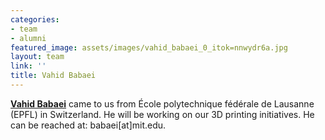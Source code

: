 ```yaml
---
categories:
- team
- alumni
featured_image: assets/images/vahid_babaei_0_itok=nnwydr6a.jpg
layout: team
link: ''
title: Vahid Babaei
---
```


[**Vahid Babaei**](http://people.csail.mit.edu/v_babaei/) came to us from École polytechnique fédérale de Lausanne (EPFL) in Switzerland. He will be working on our 3D printing initiatives. He can be reached at: babaei[at]mit.edu.